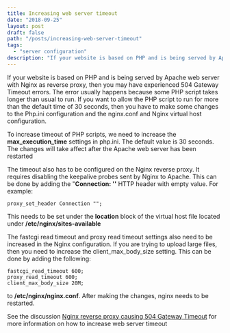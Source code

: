 ```yaml
---
title: Increasing web server timeout
date: "2018-09-25"
layout: post
draft: false
path: "/posts/increasing-web-server-timeout"
tags:
  - "server configuration"
description: "If your website is based on PHP and is being served by Apache web server with Nginx as reverse proxy, then you may have experienced 504 Gateway Timeout errors. The error usually happens because some PHP script takes longer than usual to run."
---
```


If your website is based on PHP and is being served by Apache web server with Nginx as reverse proxy, then you may have experienced 504 Gateway Timeout errors. The error usually happens because some PHP script takes longer than usual to run. If you want to allow the PHP script to run for more than the default time of 30 seconds, then you have to make some changes to the Php.ini configuration and the nginx.conf and Nginx virtual host configuration.

To increase timeout of PHP scripts, we need to increase the **max_execution_time** settings in php.ini. The default value is 30 seconds. The changes will take affect after the Apache web server has been restarted

The timeout also has to be configured on the Nginx reverse proxy. It requires disabling the keepalive probes sent by Nginx to Apache. This can be done by adding the "**Connection: ''** HTTP header with empty value. For example:

```
proxy_set_header Connection "";
```

This needs to be set under the **location** block of the virtual host file located under **/etc/nginx/sites-available**

The fastcgi read timeout and proxy read timeout settings also need to be increased in the Nginx configuration. If you are trying to upload large files, then you need to increase the client_max_body_size setting. This can be done by adding the following:

```
fastcgi_read_timeout 600;
proxy_read_timeout 600;
client_max_body_size 20M;
```

to **/etc/nginx/nginx.conf**. After making the changes, nginx needs to be restarted.

See the discussion [Nginx reverse proxy causing 504 Gateway Timeout](https://stackoverflow.com/questions/24453388/nginx-reverse-proxy-causing-504-gateway-timeout) for more information on how to increase web server timeout
